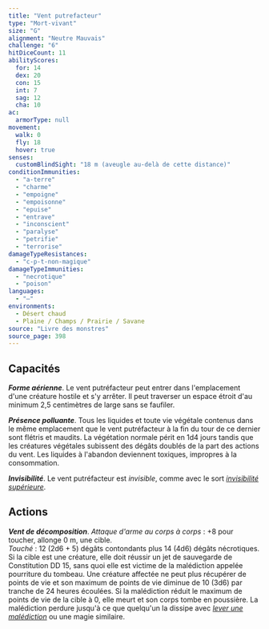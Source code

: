 ```yaml
---
title: "Vent putrefacteur"
type: "Mort-vivant"
size: "G"
alignment: "Neutre Mauvais"
challenge: "6"
hitDiceCount: 11
abilityScores:
  for: 14
  dex: 20
  con: 15
  int: 7
  sag: 12
  cha: 10
ac:
  armorType: null
movement:
  walk: 0
  fly: 18
  hover: true
senses:
  customBlindSight: "18 m (aveugle au-delà de cette distance)"
conditionImmunities:
  - "a-terre"
  - "charme"
  - "empoigne"
  - "empoisonne"
  - "epuise"
  - "entrave"
  - "inconscient"
  - "paralyse"
  - "petrifie"
  - "terrorise"
damageTypeResistances:
  - "c-p-t-non-magique"
damageTypeImmunities:
  - "necrotique"
  - "poison"
languages:
  - "—"
environments:
  - Désert chaud
  - Plaine / Champs / Prairie / Savane
source: "Livre des monstres"
source_page: 398
---
```

## Capacités
_**Forme aérienne**_. Le vent putréfacteur peut entrer dans l'emplacement d'une créature hostile et s'y arrêter. Il peut traverser un espace étroit d'au minimum 2,5 centimètres de large sans se faufiler.

_**Présence polluante**_. Tous les liquides et toute vie végétale contenus dans le même emplacement que le vent putréfacteur à la fin du tour de ce dernier sont flétris et maudits. La végétation normale périt en 1d4 jours tandis que les créatures végétales subissent des dégâts doublés de la part des actions du vent. Les liquides à l'abandon deviennent toxiques, impropres à la consommation.

_**Invisibilité**_. Le vent putréfacteur est _invisible_, comme avec le sort [_invisibilité supérieure_](/grimoire/invisibilite-superieure/).

## Actions
_**Vent de décomposition**_. _Attaque d'arme au corps à corps_ : +8 pour toucher, allonge 0 m, une cible.  
_Touché_ : 12 (2d6 + 5) dégâts contondants plus 14 (4d6) dégâts nécrotiques. Si la cible est une créature, elle doit réussir un jet de sauvegarde de Constitution DD 15, sans quoi elle est victime de la malédiction appelée pourriture du tombeau. Une créature affectée ne peut plus récupérer de points de vie et son maximum de points de vie diminue de 10 (3d6) par tranche de 24 heures écoulées. Si la malédiction réduit le maximum de points de vie de la cible à 0, elle meurt et son corps tombe en poussière. La malédiction perdure jusqu'à ce que quelqu'un la dissipe avec [_lever une malédiction_](/grimoire/lever-une-malediction/) ou une magie similaire.
